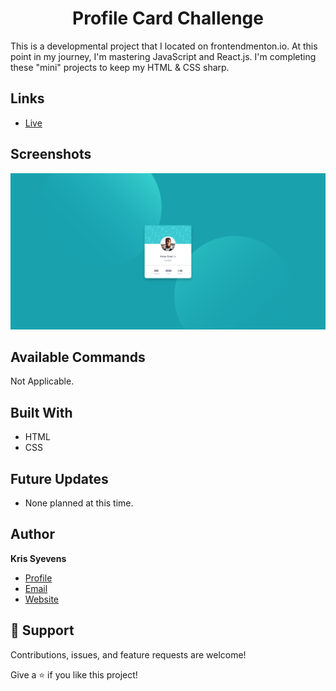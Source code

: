 <h1 align="center">Profile Card Challenge</h1>

<p>
  This is a developmental project that I located on frontendmenton.io. At this point in my journey, I'm mastering JavaScript and React.js. I'm completing these "mini" projects to keep my HTML & CSS sharp.
</p>

## Links

- [Live](https://kris-syevens.github.io/Front-End-Mentor-Challenges/Profile-Card-Challenge)



## Screenshots

![Home Page](images/Preview.png)



## Available Commands

Not Applicable.

## Built With

- HTML
- CSS

## Future Updates

- None planned at this time.

## Author

**Kris Syevens**

- [Profile](https://github.com/Kris-Syevens "Kris Syevens")
- [Email](mailto:kris@syevens.com?subject=Hi "Hi!")
- [Website](http://syevens.com "Welcome")

## 🤝 Support

Contributions, issues, and feature requests are welcome!

Give a ⭐️ if you like this project!
